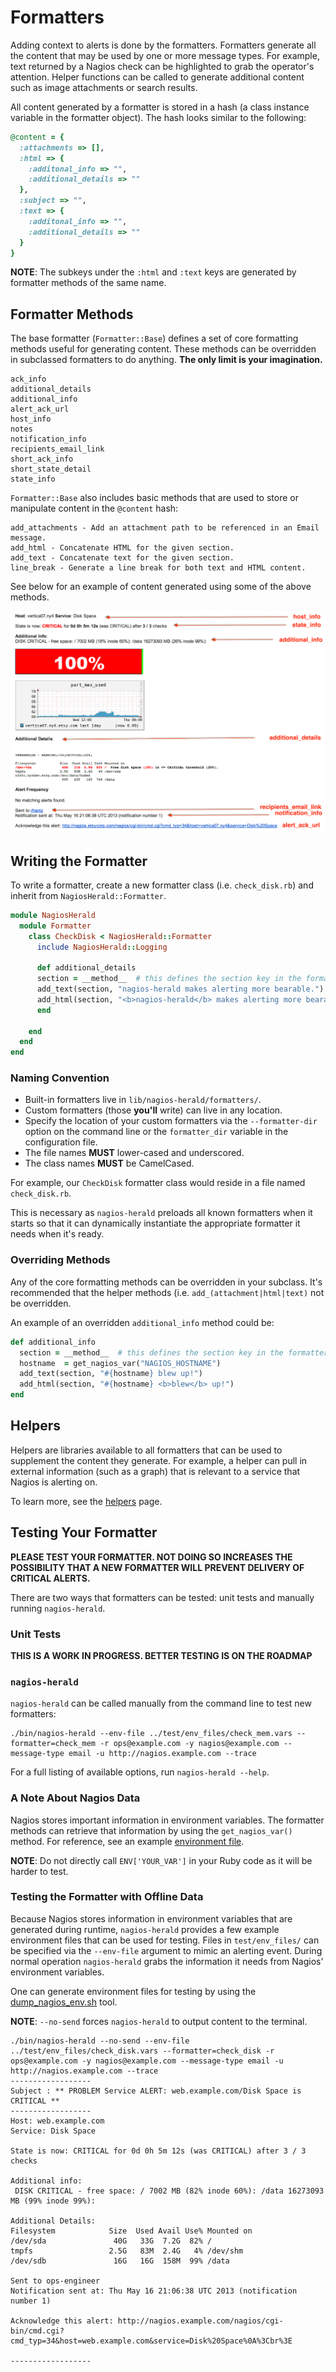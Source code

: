# Formatters

Adding context to alerts is done by the formatters. Formatters generate all the content that may
be used by one or more message types. For example, text returned by a Nagios check
can be highlighted to grab the operator's attention. Helper functions can be called to generate
additional content such as image attachments or search results.

All content generated by a formatter is stored in a hash (a class instance variable in the
formatter object). The hash looks similar to the following:

```ruby
@content = {
  :attachments => [],
  :html => {
    :additonal_info => "",
    :additional_details => "" 
  },
  :subject => "",
  :text => {
    :additonal_info => "",
    :additional_details => ""
  }
}
```

**NOTE**: The subkeys under the ``:html`` and ``:text`` keys are generated by formatter methods of the
same name.

## Formatter Methods

The base formatter (``Formatter::Base``) defines a set of core formatting methods useful for generating content.
These methods can be overridden in subclassed formatters to do anything. **The only limit is your
imagination.**

    ack_info
    additional_details
    additional_info
    alert_ack_url
    host_info
    notes
    notification_info
    recipients_email_link
    short_ack_info
    short_state_detail
    state_info

``Formatter::Base`` also includes basic methods that are used to store or manipulate content in the
``@content`` hash:

    add_attachments - Add an attachment path to be referenced in an Email message.
    add_html - Concatenate HTML for the given section.
    add_text - Concatenate text for the given section.
    line_break - Generate a line break for both text and HTML content.

See below for an example of content generated using some of the above methods.

![nagios-herald-formatter-content-example.png](/docs/images/nagios-herald-formatter-content-example.png)

## Writing the Formatter

To write a formatter, create a new formatter class (i.e. ``check_disk.rb``) and inherit from ``NagiosHerald::Formatter``.

```ruby
module NagiosHerald
  module Formatter
    class CheckDisk < NagiosHerald::Formatter
      include NagiosHerald::Logging

      def additional_details
      section = __method__  # this defines the section key in the formatter's content hash
      add_text(section, "nagios-herald makes alerting more bearable.")
      add_html(section, "<b>nagios-herald</b> makes alerting more bearable.<br>")
      end

    end
  end
end
```

### Naming Convention

* Built-in formatters live in ``lib/nagios-herald/formatters/``.
* Custom formatters (those **you'll** write) can live in any location.
 * Specify the location of your custom formatters via the ``--formatter-dir`` option
 on the command line or the ``formatter_dir`` variable in the configuration file.
* The file names **MUST** lower-cased and underscored.
* The class names **MUST** be CamelCased.

For example, our ``CheckDisk`` formatter class would reside in a file named ``check_disk.rb``.

This is necessary as ``nagios-herald`` preloads all known formatters when it starts so that it can
dynamically instantiate the appropriate formatter it needs when it's ready.

### Overriding Methods

Any of the core formatting methods can be overridden in your subclass.  It's recommended that the helper methods
(i.e. ``add_(attachment|html|text)`` not be overridden.

An example of an overridden ``additional_info`` method could be:

```ruby
def additional_info
  section = __method__  # this defines the section key in the formatter's content hash
  hostname  = get_nagios_var("NAGIOS_HOSTNAME")
  add_text(section, "#{hostname} blew up!")
  add_html(section, "#{hostname} <b>blew</b> up!")
end
```

## Helpers

Helpers are libraries available to all formatters that can be used to supplement the content they generate. For example, a helper can pull in external information (such as a graph) that is relevant to a service that Nagios is alerting on.

To learn more, see the [helpers](/docs/helpers.md) page.

## Testing Your Formatter

**PLEASE TEST YOUR FORMATTER. NOT DOING SO INCREASES THE POSSIBILITY THAT A NEW FORMATTER WILL PREVENT DELIVERY OF CRITICAL ALERTS.**

There are two ways that formatters can be tested: unit tests and manually running ``nagios-herald``.

### Unit Tests

**THIS IS A WORK IN PROGRESS. BETTER TESTING IS ON THE ROADMAP**

### ``nagios-herald``

``nagios-herald`` can be called manually from the command line to test new formatters:

```
./bin/nagios-herald --env-file ../test/env_files/check_mem.vars --formatter=check_mem -r ops@example.com -y nagios@example.com --message-type email -u http://nagios.example.com --trace
```

For a full listing of available options, run ``nagios-herald --help``.

### A Note About Nagios Data

Nagios stores important information in environment variables.  The formatter methods can retrieve that
information by using the ``get_nagios_var()`` method.  For reference, see an
example [environment file](/test/env_files/nagios_vars.EXAMPLE).

**NOTE**: Do not directly call ``ENV['YOUR_VAR']`` in your Ruby code as it will be harder to test.

### Testing the Formatter with Offline Data

Because Nagios stores information in environment variables that are generated during runtime, ``nagios-herald``
provides a few example environment files that can be used for testing. Files in ``test/env_files/`` can be specified via the
``--env-file`` argument to mimic an alerting event.  During normal operation ``nagios-herald`` grabs
the information it needs from Nagios' environment variables.

One can generate environment files for testing by using the [dump_nagios_env.sh](/docs/tools.md#dump_nagios_env.sh) tool.

**NOTE**: ``--no-send`` forces ``nagios-herald`` to output content to the terminal.

```
./bin/nagios-herald --no-send --env-file ../test/env_files/check_disk.vars --formatter=check_disk -r ops@example.com -y nagios@example.com --message-type email -u http://nagios.example.com --trace
------------------
Subject : ** PROBLEM Service ALERT: web.example.com/Disk Space is CRITICAL **
------------------
Host: web.example.com
Service: Disk Space

State is now: CRITICAL for 0d 0h 5m 12s (was CRITICAL) after 3 / 3 checks

Additional info:
 DISK CRITICAL - free space: / 7002 MB (82% inode 60%): /data 16273093 MB (99% inode 99%):

Additional Details:
Filesystem            Size  Used Avail Use% Mounted on
/dev/sda               40G   33G  7.2G  82% /
tmpfs                 2.5G   83M  2.4G   4% /dev/shm
/dev/sdb               16G   16G  158M  99% /data

Sent to ops-engineer
Notification sent at: Thu May 16 21:06:38 UTC 2013 (notification number 1)

Acknowledge this alert: http://nagios.example.com/nagios/cgi-bin/cmd.cgi?cmd_typ=34&host=web.example.com&service=Disk%20Space%0A%3Cbr%3E

------------------
```
